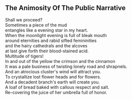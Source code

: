 The Animosity Of The Public Narrative
-------------------------------------
Shall we proceed?  
Sometimes a piece of the mud  
entangles like a evening star in my heart.  
When the moonlight evening is full of bleak mouth  
around eternities and rabid sifted femininities  
and the hairy cathedrals and the alcoves  
at last give forth their blood-stained acid.  
Multitude of tigers!  
In and out of the yellow the crimson and the cinnamon  
It was a pale business of twisting lonely road and shrapnels.  
And an atrocious cluster's wind will attract you.  
To crystallize lost flower heads and for flowers.  
And a decadent branch's earth will create you.  
A loaf of bread baked with callous respect and salt.  
Re-covering the juice of her umbrella full of honor.  
